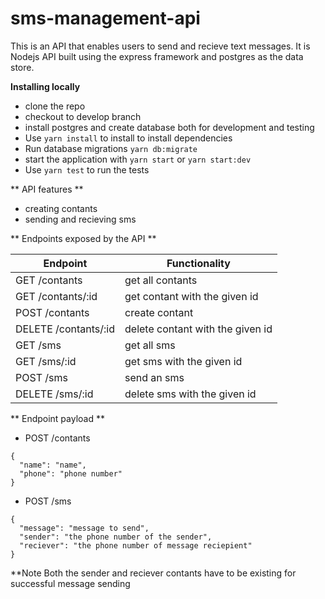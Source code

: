 # sms-management-api
This is an API that enables users to send and recieve text messages. It is
Nodejs API built using the express framework and postgres as the data store.

**Installing locally**
* clone the repo
* checkout to develop branch 
* install postgres and create database  both for development and testing
* Use `yarn install` to install to install dependencies
* Run database migrations `yarn db:migrate`
* start the application with `yarn start` or `yarn start:dev`
* Use `yarn test` to run the tests

** API features **
* creating contants
* sending and recieving sms

** Endpoints exposed by the API **


Endpoint                    |  Functionality
 ------------------------   |   ------------------------ 
GET /contants               | get all contants
GET /contants/:id           | get contant with the given id
POST /contants              | create contant
DELETE /contants/:id        | delete contant with the given id
GET /sms                    | get all sms 
GET /sms/:id                | get sms with the given id
POST /sms                   | send an sms
DELETE /sms/:id             | delete sms with the given id


** Endpoint payload **

* POST /contants
```
{
  "name": "name",
  "phone": "phone number"
}
```

* POST /sms

```
{
  "message": "message to send",
  "sender": "the phone number of the sender",
  "reciever": "the phone number of message reciepient"
}
```
**Note Both the sender and reciever contants have to be existing for successful
message sending

